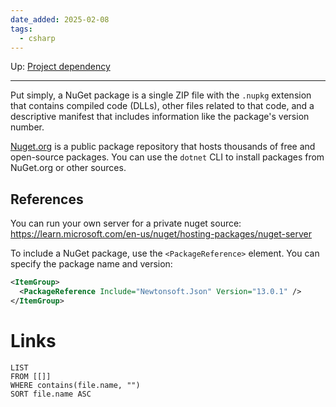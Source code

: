```yaml
---
date_added: 2025-02-08
tags:
  - csharp
---
```

Up: [Project dependency](Project%20dependency.md)
___
Put simply, a NuGet package is a single ZIP file with the `.nupkg` extension that contains compiled code (DLLs), other files related to that code, and a descriptive manifest that includes information like the package's version number.

[Nuget.org](Nuget.org.md) is a public package repository that hosts thousands of free and open-source packages. You can use the `dotnet` CLI to install packages from NuGet.org or other sources.

## References
You can run your own server for a private nuget source: https://learn.microsoft.com/en-us/nuget/hosting-packages/nuget-server


To include a NuGet package, use the `<PackageReference>` element. You can specify the package name and version:

```xml
<ItemGroup>
  <PackageReference Include="Newtonsoft.Json" Version="13.0.1" />
</ItemGroup>
```
# Links
```dataview
LIST
FROM [[]]
WHERE contains(file.name, "")
SORT file.name ASC
```
